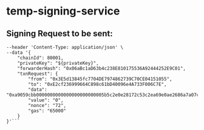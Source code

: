 # temp-signing-service

## Signing Request to be sent:

```curl --location 'localhost:3000/sign-meta-tx' \
--header 'Content-Type: application/json' \
--data '{
	"chainId": 80001,
	"privateKey": "${privateKey}",
	"forwarderHash": "0x06aBc1aD63b4c238E810175536A92444252E9C01",
	"txnRequest": {
		"from": "0x3E5d13845fc7704DE7974862739C70CE04151055",
		"to": "0xE2cf236999664C898c61bD40096e4A733F006C7E",
		"data": "0xa9059cbb0000000000000000000000005b5c2e0e28172c53c2ea69e0ae2686a7a07ccab7000000000000000000000000000000000000000000000001fec3ee47bd61887c",
		"value": "0",
		"nonce": "72",
		"gas": "65000"
	}
}'```